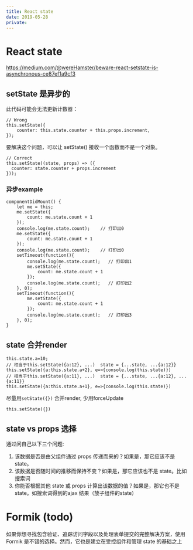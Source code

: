 ```yaml
---
title: React state
date: 2019-05-28
private:
---
```

# React state
https://medium.com/@wereHamster/beware-react-setstate-is-asynchronous-ce87ef1a9cf3

## setState 是异步的
此代码可能会无法更新计数器：

    // Wrong
    this.setState({
        counter: this.state.counter + this.props.increment,
    });

要解决这个问题，可以让 setState() 接收一个函数而不是一个对象。

    // Correct
    this.setState((state, props) => ({
      counter: state.counter + props.increment
    }));

### 异步example
    componentDidMount() {
        let me = this;
        me.setState({
            count: me.state.count + 1
        });
        console.log(me.state.count);    // 打印出0
        me.setState({
            count: me.state.count + 1
        });
        console.log(me.state.count);    // 打印出0
        setTimeout(function(){
            console.log(me.state.count);   // 打印出1
            me.setState({
                count: me.state.count + 1
            });
            console.log(me.state.count);   // 打印出2
        }, 0);
        setTimeout(function(){
            me.setState({
                count: me.state.count + 1
            });
            console.log(me.state.count);   // 打印出3
        }, 0);
    }

## state 合并render

    this.state.a=10;
    // 相当于this.setState({a:12}, ...)  state = {...state, ...{a:12}}
    this.setState({a:this.state.a+2}, e=>{console.log(this.state)})
    // 相当于this.setState({a:11}, ...)  state = {...state, ...{a:12}, ...{a:11}}
    this.setState({a:this.state.a+1}, e=>{console.log(this.state)})

尽量用`setState({})` 合并render, 少用forceUpdate 

    this.setState({})

## state vs props 选择
通过问自己以下三个问题:

1. 该数据是否是由父组件通过 props 传递而来的？如果是，那它应该不是 state。
2. 该数据是否随时间的推移而保持不变？如果是，那它应该也不是 state。比如搜索词
3. 你能否根据其他 state 或 props 计算出该数据的值？如果是，那它也不是 state。如搜索词得到的ajax 结果（放子组件的state）

# Formik (todo)
如果你想寻找包含验证、追踪访问字段以及处理表单提交的完整解决方案，使用 Formik 是不错的选择。然而，它也是建立在受控组件和管理 state 的基础之上